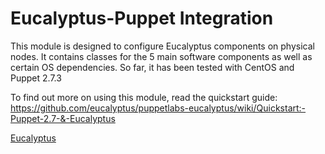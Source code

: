 Eucalyptus-Puppet Integration
=============================

This module is designed to configure Eucalyptus components on physical nodes. It contains classes for the 5 main software components as well as certain OS dependencies. So far, it has been tested with CentOS and Puppet 2.7.3

To find out more on using this module, read the quickstart guide:
https://github.com/eucalyptus/puppetlabs-eucalyptus/wiki/Quickstart:-Puppet-2.7-&-Eucalyptus

[Eucalyptus](http://www.eucalyptus.com)
